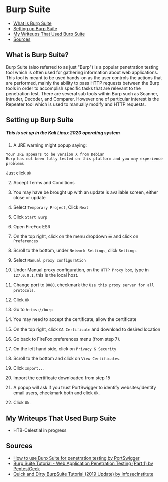 # Burp Suite

* [What is Burp Suite]()
* [Setting up Burp Suite]()
* [My Writeups That Used Burp Suite]()
* [Sources]()

## What is Burp Suite?
Burp Suite (also referred to as just "Burp") is a popular penetration testing tool which is often used for gathering information about web applications. This tool is meant to be used hands-on as the user controls the actions that are performed, mainly the ability to pass HTTP requests between the Burp tools in order to accomplish specific tasks that are relevant to the penetration test. There are several sub tools within Burp such as Scanner, Intruder, Decoder, and Comparer. However one of particular interest is the Repeater tool which is used to manually modify and HTTP requests.

## Setting up Burp Suite
##### This is set up in the Kali Linux 2020 operating system
1. A JRE warning might popup saying:
```
Your JRE appears to be version X from Debian
Burp has not been fully tested on this platform and you may experience problems
```

Just click `Ok`

2. Accept Terms and Conditions

3. You may have be brought up with an update is available screen, either close or update

4. Select `Temporary Project`, Click `Next`

5. Click `Start Burp`

6. Open FireFox ESR

7. On the top right, click on the menu dropdown ☰ and click on `Preferences`

8. Scroll to the bottom, under `Network Settings`, click `Settings`

9. Select `Manual proxy configuration`

10. Under Manual proxy configuration, on the `HTTP Proxy box`, type in `127.0.0.1`, this is the local host. 

11. Change port to `8080`, checkmark the `Use this proxy server for all protocols`. 

12. Click `Ok`

13. Go to `https://burp`

14. You may need to accept the certificate, allow the certificate

15. On the top right, click `CA Certificate` and download to desired location

16. Go back to FireFox preferences menu (from step 7).

17. On the left hand side, click on `Privacy & Security`

18. Scroll to the bottom and click on `View Certificates`.

19. Click `Import...`

20. Import the certificate downloaded from step 15

21. A popup will ask if you trust PortSwigger to identify websites/identify email users, checkmark both and click `Ok`. 

22. Click `Ok`. 

## My Writeups That Used Burp Suite
* HTB-Celestial in progress

## Sources
* [How to use Burp Suite for penetration testing by PortSwigger](https://portswigger.net/burp/documentation/desktop/penetration-testing)
* [Burp Suite Tutorial - Web Application Penetration Testing (Part 1) by PentestGeek](https://www.pentestgeek.com/web-applications/burp-suite-tutorial-1)
* [Quick and Dirty BurpSuite Tutorial (2019 Update) by InfosecInstitute](https://resources.infosecinstitute.com/topic/burpsuite-tutorial/)
